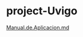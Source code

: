 # project-Uvigo
[Manual.de.Aplicacion.md](https://github.com/DavidMartinezLosada/project-Uvigo/files/13207970/Manual.de.Aplicacion.md)

